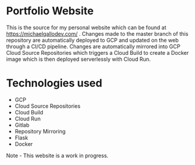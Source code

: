 # Portfolio Website
This is the source for my personal website which can be found at https://michaelgallodev.com/ . Changes made to the master branch of this repository are automatically deployed to GCP and updated on the web through a CI/CD pipeline.  Changes are automatically mirrored into GCP Cloud Source Repositories which triggers a Cloud Build to create a Docker image which is then deployed serverlessly with Cloud Run.


# Technologies used
- GCP
 - Cloud Source Repositories
 - Cloud Build
 - Cloud Run
- Gitlab
 - Repository Mirroring
- Flask
- Docker

Note - This website is a work in progress.